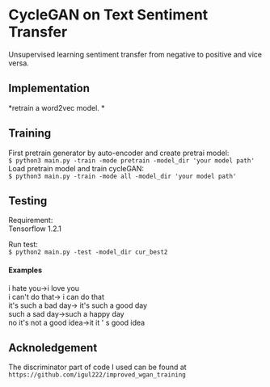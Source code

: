 # CycleGAN on Text Sentiment Transfer
  Unsupervised learning sentiment transfer from negative to positive and vice versa.  

## Implementation
*retrain a word2vec model.
* 
## Training
First pretrain generator by auto-encoder and create pretrai model:  
`$ python3 main.py -train -mode pretrain -model_dir 'your model path'`  
Load pretrain model and train cycleGAN:  
`$ python3 main.py -train -mode all -model_dir 'your model path'`

## Testing
  Requirement:  
  Tensorflow 1.2.1  

Run test:  
`$ python2 main.py -test -model_dir cur_best2`  


#### Examples
  i hate you->i love you  
  i can't do that-> i can do that  
  it's such a bad day-> it's such a good day  
  such a sad day->such a happy day  
  no it's not a good idea->it it ' s good idea

## Acknoledgement
  The discriminator part of code I used can be found at   
  `https://github.com/igul222/improved_wgan_training`  
